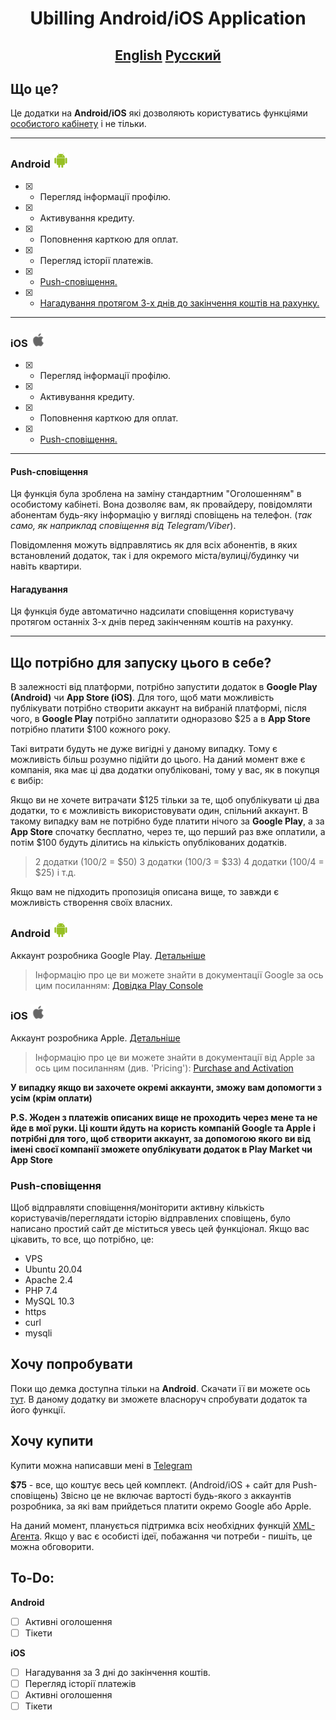 # <p align=center> Ubilling Android/iOS Application <p>

## <p align=center>[English](/README_EN.md) [Русский](/README_RU.md)<p>

## Що це?
Це додатки на **Android/iOS** які дозволяють користуватись функціями [особистого кабінету](http://demo.ubilling.net.ua:9999/billing/userstats/) і не тільки.

<hr>

### Android ![Android Logo](/img/Android.png)

- [x] - Перегляд інформації профілю.
- [x] - Активування кредиту.
- [x] - Поповнення карткою для оплат.
- [x] - Перегляд історії платежів.
- [x] - [Push-сповіщення.](#Push-сповіщення)
- [x] - [Нагадування протягом 3-х днів до закінчення коштів на рахунку.](#Нагадування)

<hr>

### iOS ![Apple Logo](/img/Apple.png)

- [x] - Перегляд інформації профілю.
- [x] - Активування кредиту.
- [x] - Поповнення карткою для оплат.
- [x] - [Push-сповіщення.](#Push-сповіщення)

<hr>

#### Push-сповіщення
Ця функція була зроблена на заміну стандартним "Оголошенням" в особистому кабінеті. Вона дозволяє вам, як провайдеру, повідомляти абонентам будь-яку інформацію у вигляді сповіщень на телефон. (*так само, як наприклад сповіщення від Telegram/Viber*).

Повідомлення можуть відправлятись як для всіх абонентів, в яких встановлений додаток, так і для окремого міста/вулиці/будинку чи навіть квартири.

#### Нагадування
Ця функція буде автоматично надсилати сповіщення користувачу протягом останніх 3-х днів перед закінченням коштів на рахунку.

<hr>

## Що потрібно для запуску цього в себе?

В залежності від платформи, потрібно запустити додаток в **Google Play (Android)** чи **App Store (iOS)**. Для того, щоб мати можливість публікувати потрібно створити аккаунт на вибраній платформі, після чого, в **Google Play** потрібно заплатити одноразово $25 а в **App Store** потрібно платити $100 кожного року.

Такі витрати будуть не дуже вигідні у даному випадку. Тому є можливість більш розумно підійти до цього. На даний момент вже є компанія, яка має ці два додатки опубліковані, тому у вас, як в покупця є вибір:

Якщо ви не хочете витрачати $125 тільки за те, щоб опублікувати ці два додатки, то є можливість використовувати один, спільний аккаунт. В такому випадку вам не потрібно буде платити нічого за **Google Play**, а за **App Store** спочатку бесплатно, через те, що перший раз вже оплатили, а потім $100 будуть ділитись на кількість опублікованих додатків.

> 2 додатки (100/2 = $50)
> 3 додатки (100/3 = $33)
> 4 додатки (100/4 = $25)
і т.д.

Якщо вам не підходить пропозиція описана вище, то завжди є можливість створення своїх власних.

### Android ![Android Logo](/img/Android.png)
Аккаунт розробника Google Play. [Детальніше](https://play.google.com/console/u/0/signup)
> Інформацію про це ви можете знайти в документації Google за ось цим посиланням: [Довідка Play Console](https://support.google.com/googleplay/android-developer/answer/6112435?hl=uk)

### iOS ![Apple Logo](/img/Apple.png)
Аккаунт розробника Apple. [Детальніше](https://developer.apple.com/programs/enroll/)
> Інформацію про це ви можете знайти в документації від Apple за ось цим посиланням (див. 'Pricing'): [Purchase and Activation](https://developer.apple.com/support/purchase-activation/)

**У випадку якщо ви захочете окремі аккаунти, зможу вам допомогти з усім (крім оплати)**

**P.S. Жоден з платежів описаних вище не проходить через мене та не йде в мої руки. Ці кошти йдуть на користь компаній Google та Apple і потрібні для того, щоб створити аккаунт, за допомогою якого ви від імені своєї компанії зможете опублікувати додаток в Play Market чи App Store**

### Push-сповіщення
Щоб відправляти сповіщення/моніторити активну кількість користувачів/переглядати історію відправлених сповіщень, було написано простий сайт де міститься увесь цей функціонал.
Якщо вас цікавить, то все, що потрібно, це: 
 * VPS
 * Ubuntu 20.04
 * Apache 2.4
 * PHP 7.4
 * MySQL 10.3
 * https
 * curl
 * mysqli

## Хочу попробувати
Поки що демка доступна тільки на **Android**. Скачати її ви можете ось [тут](/myubilling.apk). В даному додатку ви зможете власноруч спробувати додаток та його функції.

## Хочу купити
Купити можна написавши мені в [Telegram](https://t.me/vitaliy_t0)

**$75** - все, що коштує весь цей комплект. (Android/iOS + сайт для Push-сповіщень)
Звісно це не включає вартості будь-якого з аккаунтів розробника, за які вам прийдеться платити окремо Google або Apple.

На даний момент, планується підтримка всіх необхідних функцій [XML-Агента](http://wiki.ubilling.net.ua/doku.php?id=xmlagent).
Якщо у вас є особисті ідеї, побажання чи потреби - пишіть, це можна обговорити.

## To-Do:
**Android** 
* [ ] Активні оголошення
* [ ] Тікети

**iOS**
* [ ] Нагадування за 3 дні до закінчення коштів.
* [ ] Перегляд історії платежів
* [ ] Активні оголошення
* [ ] Тікети
